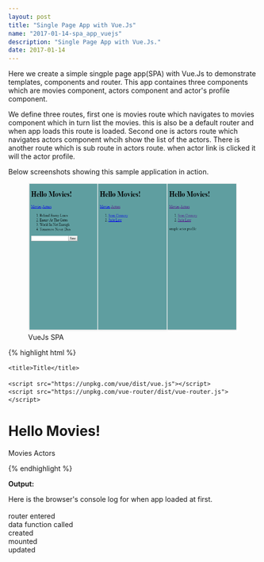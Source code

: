 ```yaml
---
layout: post
title: "Single Page App with Vue.Js"
name: "2017-01-14-spa_app_vuejs"
description: "Single Page App with Vue.Js."
date: 2017-01-14
---
```


<p>Here we create a simple singple page app(SPA) with Vue.Js to demonstrate templates, components and router. This app containes three components which are movies component, actors component and actor's profile component.</p>

<p>We define three routes, first one is movies route which navigates to movies component which in turn list the movies. this is also be a default router and when app loads this route is loaded. Second one is actors route which navigates actors component whcih show the list of the actors. There is another route which is sub route in actors route. when actor link is clicked it will the actor profile.</p>

<p>Below screenshots showing this sample application in action.</p>

<p>
    <figure>
      <img src="/images/VueJsDemo.png" alt="VueJs Single Page App Screens" width="600" height="300" />
      <figcaption>VueJs SPA</figcaption>
    </figure>    
</p>

{% highlight html %}

<!DOCTYPE html>
<html>
<head>
    <meta http-equiv="content-type" content="text/html; charset=UTF-8">
    <meta charset="utf-8">
    <meta name="viewport" content="width=device-width,initial-scale=1">

    <title>Title</title>

    <script src="https://unpkg.com/vue/dist/vue.js"></script>
    <script src="https://unpkg.com/vue-router/dist/vue-router.js"></script>
</head>
<body>
    <div id="app">
      <h1>Hello Movies!</h1>
      <p>
        <router-link to="/movies">Movies</router-link>
        <router-link to="/actors">Actors</router-link>
      </p>
      <router-view></router-view>
    </div>
</body>

<script id="actorsTemplate" type="text/x-template">
    <div>
        <ol>
            <li><router-link to="/actors/profile">Sean Connery</router-link></li>
            <li><router-link to="/actors/profile">Jude Law</router-link></li>
        </ol>
        <router-view></router-view>
    </div>
</script>
<script>
    //Data store.
    const imdb = [
                    { text: 'Behind Eneny Lines' },
                    { text: 'Eneny At The Gates' },
                    { text: 'World In Not Enough' },
                    { text: 'Tomorrow Never Dies' }
                ];
    
    // Actors page template only component
    const Actors = {
       template: '#actorsTemplate'
    };

    // Actor profile page component simple inline html template
    const ActroProfile = {
        template: '<div>simple actor profile</div>'
    }

    // Movies page component
    const Movies = {
        data: function(){
            console.log('data function called');
            return {
                newmovie:'',
                movies: []
            };
        },
        methods: {
            addMovie: function () {
                this.movies.push({
                    text: this.newmovie
                });
                this.newmovie = '';
                //router.replace('actors');
                return false;
            }
        },
       template:
                '<div>'+
                    '<ol>'+
                        '<li v-for="movie in movies">'+
                            '{{ movie.text }}'+
                        '</li>'+
                    '</ol>'+
                    '<input type="text" v-model="newmovie">'+
                    '<button v-on:click="addMovie">New</button>'+
                '<div>',
        //component life cycle methods
        created: function () {
            console.log('created');
        },
        updated: function () {
            console.log('updated');
        },
        mounted: function () {
            console.log('mounted');
        },
        destroyed: function () {
            console.log('destroyed');
        },
        beforeRouteEnter: function(to, from, next) {
            console.log('router entered');
            next(function(vm){
                vm.movies = imdb;
            });
        }
    };

    const routes = [
        { path: '/', component: Movies },
        { path: '/movies', component: Movies },
        { path: '/actors', component: Actors, children: [
                {
                  path: 'profile',
                  component: ActroProfile
                }
            ]
        }
    ];
    
    const router = new VueRouter({
      routes: routes 
    });
    
    const app = new Vue({
      router: router
    }).$mount('#app');

</script>
</html>


{% endhighlight %}

<b>Output:</b>
<p class="output">
Here is the browser's console log for when app loaded at first.<br>
<br>
router entered<br>
data function called<br>
created<br>
mounted<br>
updated<br>
</p>